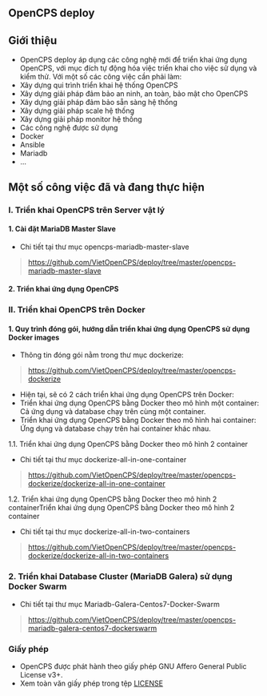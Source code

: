 ## OpenCPS deploy  

## Giới thiệu
* OpenCPS deploy áp dụng các công nghệ mới để triển khai ứng dụng OpenCPS, với mục đích tự động hóa việc triển khai cho việc sử dụng và kiểm thử. Với một số các công việc cần phải làm:  
 * Xây dựng qui trình triển khai hệ thống OpenCPS  
 * Xây dựng giải pháp đảm bảo an ninh, an toàn, bảo mật cho OpenCPS  
 * Xây dựng giải pháp đảm bảo sẵn sàng hệ thống  
 * Xây dựng giải pháp scale hệ thống  
 * Xây dựng giải pháp monitor hệ thống  
* Các công nghệ được sử dụng  
 * Docker   
 * Ansible  
 * Mariadb  
 * ...

##  Một số công việc đã và đang thực hiện  
### I. Triển khai OpenCPS trên Server vật lý  
#### 1. Cài đặt MariaDB Master Slave  
 * Chi tiết tại thư mục	opencps-mariadb-master-slave
 
 > https://github.com/VietOpenCPS/deploy/tree/master/opencps-mariadb-master-slave   

#### 2. Triển khai ứng dụng OpenCPS  

### II. Triển khai OpenCPS trên Docker
#### 1. Quy trình đóng gói, hướng dẫn triển khai ứng dụng OpenCPS sử dụng Docker images  
* Thông tin đóng gói nằm trong thư mục dockerize: 

 > https://github.com/VietOpenCPS/deploy/tree/master/opencps-dockerize  

* Hiện tại, sẽ có 2 cách triển khai ứng dụng OpenCPS trên Docker:
 * Triển khai ứng dụng OpenCPS bằng Docker theo mô hình một container: Cả ứng dụng và database chạy trên cùng một container.  
 * Triển khai ứng dụng OpenCPS bằng Docker theo mô hình hai container: Ứng dụng và database chạy trên hai container khác nhau.  

1.1. Triển khai ứng dụng OpenCPS bằng Docker theo mô hình 2 container  
 * Chi tiết tại thư mục dockerize-all-in-one-container
 
 > https://github.com/VietOpenCPS/deploy/tree/master/opencps-dockerize/dockerize-all-in-one-container     

1.2.  Triển khai ứng dụng OpenCPS bằng Docker theo mô hình 2 containerTriển khai ứng dụng OpenCPS bằng Docker theo mô hình 2 container  
 * Chi tiết tại thư mục	dockerize-all-in-two-containers
 
 > https://github.com/VietOpenCPS/deploy/tree/master/opencps-dockerize/dockerize-all-in-two-containers  
 
### 2. Triển khai Database Cluster (MariaDB Galera) sử dụng Docker Swarm  
 * Chi tiết tại thư mục Mariadb-Galera-Centos7-Docker-Swarm
 
 > https://github.com/VietOpenCPS/deploy/tree/master/opencps-mariadb-galera-centos7-dockerswarm  

### Giấy phép
* OpenCPS được phát hành theo giấy phép GNU Affero General Public License v3+.
* Xem toàn văn giấy phép trong tệp [LICENSE](LICENSE)
